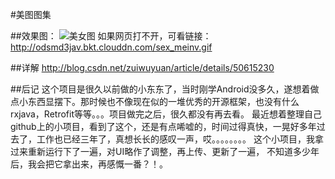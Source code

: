 #美图图集
    
##效果图：
![美女图](http://odsmd3jav.bkt.clouddn.com/sex_meinv.gif)
 如果网页打不开，可看链接：http://odsmd3jav.bkt.clouddn.com/sex_meinv.gif

##详解
http://blog.csdn.net/zuiwuyuan/article/details/50615230


##后记
这个项目是很久以前做的小东东了，当时刚学Android没多久，遂想着做点小东西显摆下。那时候也不像现在似的一堆优秀的开源框架，也没有什么rxjava，Retrofit等等。。。项目做完之后，很久都没有再去看。
最近想着整理自己github上的小项目，看到了这个，还是有点唏嘘的，时间过得真快，一晃好多年过去了，工作也已经三年了，真想长长的感叹一声，哎。。。。。。。。
这个小项目，我拿过来重新运行下了一遍，对UI略作了调整，再上传、更新了一遍， 不知道多少年后，我会把它拿出来，再感慨一番？！。